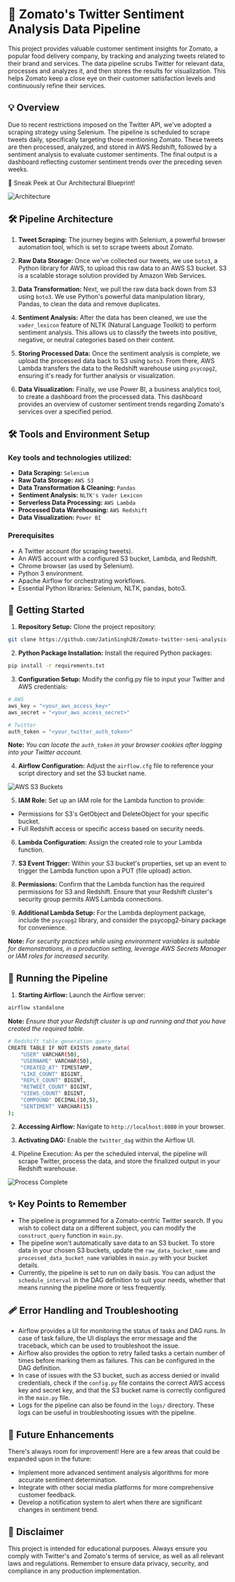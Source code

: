 # 🍔 Zomato's Twitter Sentiment Analysis Data Pipeline

This project provides valuable customer sentiment insights for Zomato, a popular food delivery company, by tracking and analyzing tweets related to their brand and services. The data pipeline scrubs Twitter for relevant data, processes and analyzes it, and then stores the results for visualization. This helps Zomato keep a close eye on their customer satisfaction levels and continuously refine their services.

## 💡 Overview

Due to recent restrictions imposed on the Twitter API, we've adopted a scraping strategy using Selenium. The pipeline is scheduled to scrape tweets daily, specifically targeting those mentioning Zomato. These tweets are then processed, analyzed, and stored in AWS Redshift, followed by a sentiment analysis to evaluate customer sentiments. The final output is a dashboard reflecting customer sentiment trends over the preceding seven weeks.

🔮 Sneak Peek at Our Architectural Blueprint!

![Architecture](https://i.imgur.com/deoHXjU.png)

## 🛠️ Pipeline Architecture

1. **Tweet Scraping:** The journey begins with Selenium, a powerful browser automation tool, which is set to scrape tweets about Zomato.

2. **Raw Data Storage:** Once we've collected our tweets, we use `boto3`, a Python library for AWS, to upload this raw data to an AWS S3 bucket. S3 is a scalable storage solution provided by Amazon Web Services.

3. **Data Transformation:** Next, we pull the raw data back down from S3 using `boto3`. We use Python's powerful data manipulation library, Pandas, to clean the data and remove duplicates.

4. **Sentiment Analysis:** After the data has been cleaned, we use the `vader_lexicon` feature of NLTK (Natural Language Toolkit) to perform sentiment analysis. This allows us to classify the tweets into positive, negative, or neutral categories based on their content.

5. **Storing Processed Data:** Once the sentiment analysis is complete, we upload the processed data back to S3 using `boto3`. From there, AWS Lambda transfers the data to the Redshift warehouse using `psycopg2`, ensuring it's ready for further analysis or visualization.

6. **Data Visualization:** Finally, we use Power BI, a business analytics tool, to create a dashboard from the processed data. This dashboard provides an overview of customer sentiment trends regarding Zomato's services over a specified period.

## 🛠️ Tools and Environment Setup

### Key tools and technologies utilized:

- **Data Scraping:** `Selenium`
- **Raw Data Storage:** `AWS S3`
- **Data Transformation & Cleaning:** `Pandas`
- **Sentiment Analysis:** `NLTK's Vader Lexicon`
- **Serverless Data Processing:** `AWS Lambda`
- **Processed Data Warehousing:** `AWS Redshift`
- **Data Visualization:** `Power BI`

### Prerequisites

- A Twitter account (for scraping tweets).
- An AWS account with a configured S3 bucket, Lambda, and Redshift.
- Chrome browser (as used by Selenium).
- Python 3 environment.
- Apache Airflow for orchestrating workflows.
- Essential Python libraries: Selenium, NLTK, pandas, boto3.

## 🚀 Getting Started

1. **Repository Setup:** Clone the project repository:

```bash
git clone https://github.com/JatinSingh28/Zomato-twitter-seni-analysis-data-pipeline-MLOPs.git
```

2. **Python Package Installation:** Install the required Python packages:

```bash
pip install -r requirements.txt
```

3. **Configuration Setup:** Modify the config.py file to input your Twitter and AWS credentials:

```python
# AWS
aws_key = "<your_aws_access_key>"
aws_secret = "<your_aws_access_secret>"

# Twitter
auth_token = "<your_twitter_auth_token>"
```

**Note:** _You can locate the `auth_token` in your browser cookies after logging into your Twitter account._

4. **Airflow Configuration:** Adjust the `airflow.cfg` file to reference your script directory and set the S3 bucket name.

![AWS S3 Buckets](https://i.imgur.com/EbWI0Ku.png)

5. **IAM Role:** Set up an IAM role for the Lambda function to provide:

- Permissions for S3's GetObject and DeleteObject for your specific bucket.
- Full Redshift access or specific access based on security needs.

6. **Lambda Configuration:** Assign the created role to your Lambda function.

7. **S3 Event Trigger:** Within your S3 bucket's properties, set up an event to trigger the Lambda function upon a PUT (file upload) action.

8. **Permissions:** Confirm that the Lambda function has the required permissions for S3 and Redshift. Ensure that your Redshift cluster's security group permits AWS Lambda connections.

9. **Additional Lambda Setup:** For the Lambda deployment package, include the `psycopg2` library, and consider the psycopg2-binary package for convenience.

**Note:** _For security practices while using environment variables is suitable for demonstrations, in a production setting, leverage AWS Secrets Manager or IAM roles for increased security._

## 🚀 Running the Pipeline

1. **Starting Airflow:** Launch the Airflow server:

```bash
airflow standalone
```

**Note:** _Ensure that your Redshift cluster is up and running and that you have created the required table._

```bash
# Redshift table generation query
CREATE TABLE IF NOT EXISTS zomato_data(
    "USER" VARCHAR(50),
    "USERNAME" VARCHAR(50),
    "CREATED_AT" TIMESTAMP,
    "LIKE_COUNT" BIGINT,
    "REPLY_COUNT" BIGINT,
    "RETWEET_COUNT" BIGINT,
    "VIEWS_COUNT" BIGINT,
    "COMPOUND" DECIMAL(10,5),
    "SENTIMENT" VARCHAR(15)
);
```

2. **Accessing Airflow:** Navigate to `http://localhost:8080` in your browser.

3. **Activating DAG:** Enable the `twitter_dag` within the Airflow UI.

4. Pipeline Execution: As per the scheduled interval, the pipeline will scrape Twitter, process the data, and store the finalized output in your Redshift warehouse.

![Process Complete](https://i.imgur.com/zquguuO.jpg)

<!-- ## 🎨 Visualization

![Dashboard](https://imgur.com/fIa3odo.png) -->

## ✨ Key Points to Remember

- The pipeline is programmed for a Zomato-centric Twitter search. If you wish to collect data on a different subject, you can modify the `construct_query` function in `main.py`.
- The pipeline won't automatically save data to an S3 bucket. To store data in your chosen S3 buckets, update the `raw_data_bucket_name` and `processed_data_bucket_name` variables in `main.py` with your bucket details.
- Currently, the pipeline is set to run on daily basis. You can adjust the `schedule_interval` in the DAG definition to suit your needs, whether that means running the pipeline more or less frequently.

## 🩹 Error Handling and Troubleshooting

- Airflow provides a UI for monitoring the status of tasks and DAG runs. In case of task failure, the UI displays the error message and the traceback, which can be used to troubleshoot the issue.
- Airflow also provides the option to retry failed tasks a certain number of times before marking them as failures. This can be configured in the DAG definition.
- In case of issues with the S3 bucket, such as access denied or invalid credentials, check if the `config.py` file contains the correct AWS access key and secret key, and that the S3 bucket name is correctly configured in the `main.py` file.
- Logs for the pipeline can also be found in the `logs/` directory. These logs can be useful in troubleshooting issues with the pipeline.

## 🌱 Future Enhancements

There's always room for improvement! Here are a few areas that could be expanded upon in the future:

- Implement more advanced sentiment analysis algorithms for more accurate sentiment determination.
- Integrate with other social media platforms for more comprehensive customer feedback.
- Develop a notification system to alert when there are significant changes in sentiment trend.

## 🔐 Disclaimer

This project is intended for educational purposes. Always ensure you comply with Twitter's and Zomato's terms of service, as well as all relevant laws and regulations. Remember to ensure data privacy, security, and compliance in any production implementation.